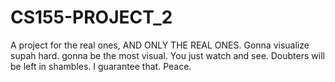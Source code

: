 # CS155-PROJECT_2
A project for the real ones, AND ONLY THE REAL ONES. Gonna visualize supah hard. gonna be the most visual. You just watch and see. Doubters will be left in shambles. I guarantee that. Peace. 
